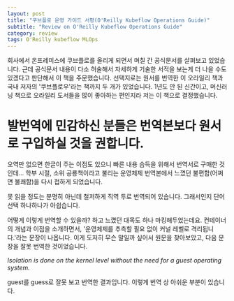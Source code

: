 ```yaml
---
layout: post
title: "쿠브플로 운영 가이드 서평(O'Reilly Kubeflow Operations Guide)"
subtitle: "Review on O'Reilly Kubeflow Operations Guide"
category: review
tags: O'Reilly kubeflow MLOps
---
```


회사에서 온프레미스에 쿠브플로를 올리게 되면서 며칠 간 공식문서를 살펴보고 있었습니다.
근데 공식문서 내용이 다소 허술해서 자세하게 기술한 서적을 보는게 더 나을 수도 있겠다고 판단해서 이 책을 주문했습니다.
선택지로는 원서를 번역한 이 오라일리 책과 국내 저자의 '쿠브플로우'라는 책까지 두 개가 있었습니다.
1년도 안 된 신간이고, 머신러닝 책으로 오라일리 도서들을 많이 좋아하는 편인지라 저는 이 책으로 결정했습니다.

# 발번역에 민감하신 분들은 번역본보다 원서로 구입하실 것을 권합니다.

오역만 없으면 한글이 주는 이점도 있으니 빠른 내용 습득을 위해서 번역서로 구매한 것인데...
학부 시절, 소위 공룡책이라고 불리는 운영체제 번역본에서 느꼈던 불편함(어쩌면 불쾌함)을 다시 접하게 되었습니다.

못 읽을 정도는 분명히 아닌데 철저하게 직역 투로 번역되어 있습니다. 그래서인지 단어 선택 하나하나가 아쉽습니다.

어떻게 이렇게 번역할 수 있을까? 하고 느꼈던 대목도 하나 마킹해두었는데요.
컨테이너의 개념과 이점을 소개하면서, '운영체제를 추측할 필요 없이 커널 레벨로 격리됩니다.'라는 문장이 나옵니다.
이게 도저히 무슨 말일까 싶어서 원문을 찾아보았고, 다음 문장을 잘못 번역한 것이었습니다.

*Isolation is done on the kernel level without the need for a guest operating system.*

guest를 guess로 잘못 보고 번역한 결과입니다. 이렇게 번역 상 아쉬운 부분이 있습니다.



